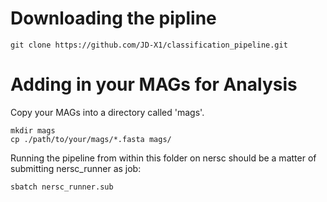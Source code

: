 # Downloading the pipline

```
git clone https://github.com/JD-X1/classification_pipeline.git
```


# Adding in your MAGs for Analysis

Copy your MAGs into a directory called 'mags'.
```
mkdir mags
cp ./path/to/your/mags/*.fasta mags/
```


Running the pipeline from within this folder on nersc should be a matter of submitting nersc_runner as job:
```
sbatch nersc_runner.sub
```